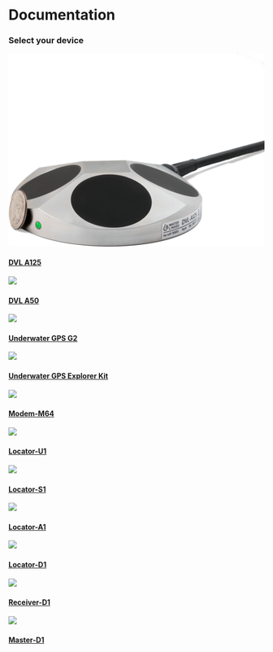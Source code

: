 # Documentation
### Select your device

<div class="grid">
    <div  class="col-xs-12 col-sm-6 col-md-4 col-l-4 col-xl-3 col-3">
        <a href="./dvl/dvl-a125/">
            <img src="./img/dvl-a125-coin-light-white.png" /><br>
            <h4>DVL A125</h4>
        </a>
    </div>
    <div  class="col-xs-12 col-sm-6 col-md-4 col-l-4 col-xl-3 col-3">
        <a href="./dvl/dvl-a50/">
            <img src="https://waterlinked.com/wp-content/uploads/2020/03/DSC04478_1600_web.jpg" /><br>
            <h4>DVL A50</h4>
        </a>
    </div>
	    <div class="col-xs-12 col-sm-6 col-md-4 col-l-4 col-xl-3 col-3">
        <a href="./underwater-gps/introduction/">
            <img src="https://waterlinked.com/wp-content/uploads/2020/04/UGPS_G2_Pelicase_Top_1600_web.jpg" /><br>
            <h4>Underwater GPS G2</h4>
        </a>
    </div>
    <div class="col-xs-12 col-sm-6 col-md-4 col-l-4 col-xl-3 col-3">
        <a href="./explorer-kit/introduction/">
            <img src="https://waterlinked.com/wp-content/uploads/2018/02/Explorer-Kit-S1-300x300.jpg" /><br>
            <h4>Underwater GPS Explorer Kit</h4>
        </a>
    </div>
    <div  class="col-xs-12 col-sm-6 col-md-4 col-l-4 col-xl-3 col-3">
        <a href="./modem/modem-m64">
            <img src="https://waterlinked.com/wp-content/uploads/2019/02/DSC02201-Edit-300x300.jpg" /><br>
            <h4>Modem-M64</h4>
        </a>
    </div>
    <div  class="col-xs-12 col-sm-6 col-md-4 col-l-4 col-xl-3 col-3">
        <a href="./locators/locator-u1/">
            <img src="https://waterlinked.com/wp-content/uploads/2018/03/WL-21018_Locator-U1_1.jpg" /><br>
            <h4>Locator-U1</h4>
        </a>
    </div>
    <div  class="col-xs-12 col-sm-6 col-md-4 col-l-4 col-xl-3 col-3">
        <a href="./locators/locator-s1/">
            <img src="https://waterlinked.com/wp-content/uploads/2018/02/WL-21022_Locator-S1_01small.jpg" /><br>
            <h4>Locator-S1</h4>
        </a>
    </div>
    <div  class="col-xs-12 col-sm-6 col-md-4 col-l-4 col-xl-3 col-3">
        <a href="./locators/locator-a1/">
            <img src="https://waterlinked.com/wp-content/uploads/2017/06/WL_21009_Locator_A1-1.jpg" /><br>
            <h4>Locator-A1</h4>
        </a>
    </div>
    <div  class="col-xs-12 col-sm-6 col-md-4 col-l-4 col-xl-3 col-3">
        <a href="./locators/locator-d1/">
            <img src="https://waterlinked.com/wp-content/uploads/2018/02/WL_21016_Locator_D1-20.jpg" /><br>
            <h4>Locator-D1</h4>
        </a>
    </div>
    <div  class="col-xs-12 col-sm-6 col-md-4 col-l-4 col-xl-3 col-3">
        <a href="./receiver-d1/">
            <img src="https://waterlinked.com/wp-content/uploads/2017/06/WL_21005_Receiver_D1-1.jpg" /><br>
            <h4>Receiver-D1</h4>
        </a>
    </div>
    <div  class="col-xs-12 col-sm-6 col-md-4 col-l-4 col-xl-3 col-3">
        <a href="./master-d1/">
            <img src="https://waterlinked.com/wp-content/uploads/2017/06/WL_21008_Master_D1-transp-300x300.png" /><br>
            <h4>Master-D1</h4>
        </a>
    </div>
</div>
